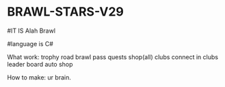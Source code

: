 # BRAWL-STARS-V29

#IT IS Alah Brawl

#language is C#

What work:
trophy road
brawl pass
quests
shop(all) 
clubs
connect in clubs
leader board
auto shop

How to make:
ur brain.
